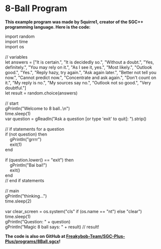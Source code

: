 # 8-Ball Program
**This example program was made by 5quirre1, creator of the SGC++ programming language. Here is the code:**
<div class="output">
    import random<br>
    import time<br>
    import os<br><br>
    // variables<br>
    let answers = ["It is certain.", "It is decidedly so.", "Without a doubt.", "Yes, definitely.", "You may rely on it.", "As I see it, yes.", "Most likely.", "Outlook good.", "Yes.", "Reply hazy, try again.", "Ask again later.", "Better not tell you now.", "Cannot predict now.", "Concentrate and ask again.", "Don't count on it.", "My reply is no.", "My sources say no.", "Outlook not so good.", "Very doubtful."]<br>
    let result = random.choice(answers)<br><br>
    // start<br>
    gPrintln("Welcome to 8 ball..\n")<br>
    time.sleep(1)<br>
    var question = gReadln("Ask a question [or type 'exit' to quit]: ").strip()<br><br>
    // if statements for a question<br>
    if (not question) then<br>
    &nbsp;&nbsp;&nbsp;&nbsp;gPrintln("grrrr")<br>
    &nbsp;&nbsp;&nbsp;&nbsp;exit(1)<br>
    end<br><br>
    if (question.lower() == "exit") then<br>
    &nbsp;&nbsp;&nbsp;&nbsp;gPrintln("Bai bai!")<br>
    &nbsp;&nbsp;&nbsp;&nbsp;exit()<br>
    end <br>
    // end if statements<br><br>
    // main<br>
    gPrintln("thinking...")<br>
    time.sleep(2)<br><br>
    var clear_screen = os.system("cls" if (os.name == "nt") else "clear")<br>
    time.sleep(1)<br>
    gPrintln("Question: " + question)<br>
    gPrintln("Magic 8 ball says: " + result) // result!
</div>

**The code is also on GitHub at [Freakybob-Team/SGC-Plus-Plus/programs/8Ball.sgcx](https://github.com/Freakybob-Team/SGC-Plus-Plus/blob/main/programs/8Ball.sgcx)!**